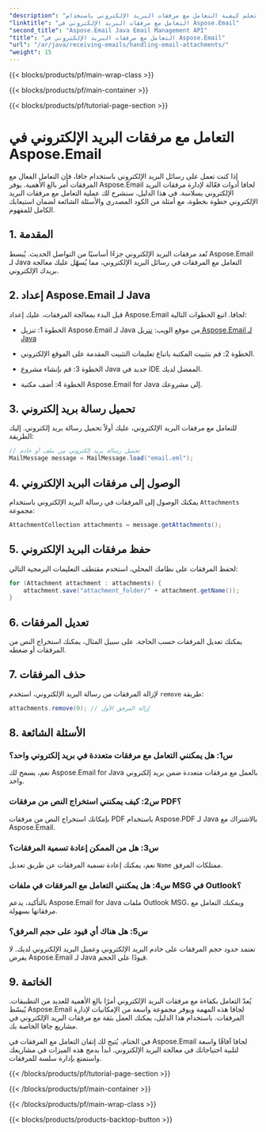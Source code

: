 ```yaml
---
"description": "تعلم كيفية التعامل مع مرفقات البريد الإلكتروني باستخدام Aspose.Email لجافا. دليل خطوة بخطوة مع الكود المصدري والأسئلة الشائعة لإدارة مرفقات البريد الإلكتروني بكفاءة."
"linktitle": "التعامل مع مرفقات البريد الإلكتروني في Aspose.Email"
"second_title": "Aspose.Email Java Email Management API"
"title": "التعامل مع مرفقات البريد الإلكتروني في Aspose.Email"
"url": "/ar/java/receiving-emails/handling-email-attachments/"
"weight": 15
---
```


{{< blocks/products/pf/main-wrap-class >}}

{{< blocks/products/pf/main-container >}}

{{< blocks/products/pf/tutorial-page-section >}}

# التعامل مع مرفقات البريد الإلكتروني في Aspose.Email


إذا كنت تعمل على رسائل البريد الإلكتروني باستخدام جافا، فإن التعامل الفعال مع المرفقات أمر بالغ الأهمية. يوفر Aspose.Email لجافا أدوات فعّالة لإدارة مرفقات البريد الإلكتروني بسلاسة. في هذا الدليل، سنشرح لك عملية التعامل مع مرفقات البريد الإلكتروني خطوة بخطوة، مع أمثلة من الكود المصدري والأسئلة الشائعة لضمان استيعابك الكامل للمفهوم.

## 1. المقدمة

تُعد مرفقات البريد الإلكتروني جزءًا أساسيًا من التواصل الحديث. يُبسط Aspose.Email لـ Java التعامل مع المرفقات في رسائل البريد الإلكتروني، مما يُسهّل عليك معالجة بريدك الإلكتروني.

## 2. إعداد Aspose.Email لـ Java

قبل البدء بمعالجة المرفقات، عليك إعداد Aspose.Email لجافا. اتبع الخطوات التالية:

- الخطوة 1: تنزيل Aspose.Email لـ Java من موقع الويب: [تنزيل Aspose.Email لـ Java](https://releases.aspose.com/email/java/)

- الخطوة 2: قم بتثبيت المكتبة باتباع تعليمات التثبيت المقدمة على الموقع الإلكتروني.

- الخطوة 3: قم بإنشاء مشروع Java جديد في IDE المفضل لديك.

- الخطوة 4: أضف مكتبة Aspose.Email for Java إلى مشروعك.

## 3. تحميل رسالة بريد إلكتروني

للتعامل مع مرفقات البريد الإلكتروني، عليك أولاً تحميل رسالة بريد إلكتروني. إليك الطريقة:

```java
// تحميل رسالة بريد إلكتروني من ملف أو خادم
MailMessage message = MailMessage.load("email.eml");
```

## 4. الوصول إلى مرفقات البريد الإلكتروني

يمكنك الوصول إلى المرفقات في رسالة البريد الإلكتروني باستخدام `Attachments` مجموعة:

```java
AttachmentCollection attachments = message.getAttachments();
```

## 5. حفظ مرفقات البريد الإلكتروني

لحفظ المرفقات على نظامك المحلي، استخدم مقتطف التعليمات البرمجية التالي:

```java
for (Attachment attachment : attachments) {
    attachment.save("attachment_folder/" + attachment.getName());
}
```

## 6. تعديل المرفقات

يمكنك تعديل المرفقات حسب الحاجة. على سبيل المثال، يمكنك استخراج النص من المرفقات أو ضغطه.

## 7. حذف المرفقات

لإزالة المرفقات من رسالة البريد الإلكتروني، استخدم `remove` طريقة:

```java
attachments.remove(0); // إزالة المرفق الأول
```

## 8. الأسئلة الشائعة

### س1: هل يمكنني التعامل مع مرفقات متعددة في بريد إلكتروني واحد؟

نعم، يسمح لك Aspose.Email for Java بالعمل مع مرفقات متعددة ضمن بريد إلكتروني واحد.

### س2: كيف يمكنني استخراج النص من مرفقات PDF؟

بإمكانك استخراج النص من مرفقات PDF باستخدام Aspose.PDF لـ Java بالاشتراك مع Aspose.Email.

### س3: هل من الممكن إعادة تسمية المرفقات؟

نعم، يمكنك إعادة تسمية المرفقات عن طريق تعديل `Name` ممتلكات المرفق.

### س4: هل يمكنني التعامل مع المرفقات في ملفات MSG في Outlook؟

بالتأكيد، يدعم Aspose.Email for Java ملفات Outlook MSG، ويمكنك التعامل مع مرفقاتها بسهولة.

### س5: هل هناك أي قيود على حجم المرفق؟

تعتمد حدود حجم المرفقات على خادم البريد الإلكتروني وعميل البريد الإلكتروني لديك. لا يفرض Aspose.Email لـ Java قيودًا على الحجم.

## 9. الخاتمة

يُعدّ التعامل بكفاءة مع مرفقات البريد الإلكتروني أمرًا بالغ الأهمية للعديد من التطبيقات. يُبسّط Aspose.Email لجافا هذه المهمة ويوفر مجموعة واسعة من الإمكانيات لإدارة المرفقات. باستخدام هذا الدليل، يمكنك العمل بثقة مع مرفقات البريد الإلكتروني في مشاريع جافا الخاصة بك.

في الختام، يُتيح لك إتقان التعامل مع المرفقات في Aspose.Email لجافا آفاقًا واسعة لتلبية احتياجاتك في معالجة البريد الإلكتروني. ابدأ بدمج هذه الميزات في مشاريعك واستمتع بإدارة سلسة للمرفقات.

{{< /blocks/products/pf/tutorial-page-section >}}

{{< /blocks/products/pf/main-container >}}

{{< /blocks/products/pf/main-wrap-class >}}

{{< blocks/products/products-backtop-button >}}